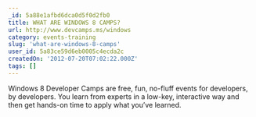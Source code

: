 ```yaml
---
_id: 5a88e1afbd6dca0d5f0d2fb0
title: WHAT ARE WINDOWS 8 CAMPS?
url: http://www.devcamps.ms/windows
category: events-training
slug: 'what-are-windows-8-camps'
user_id: 5a83ce59d6eb0005c4ecda2c
createdOn: '2012-07-20T07:02:22.000Z'
tags: []
---
```


Windows 8 Developer Camps are free, fun, no-fluff events for developers, by developers. You learn from experts in a low-key, interactive way and then get hands-on time to apply what you’ve learned.
